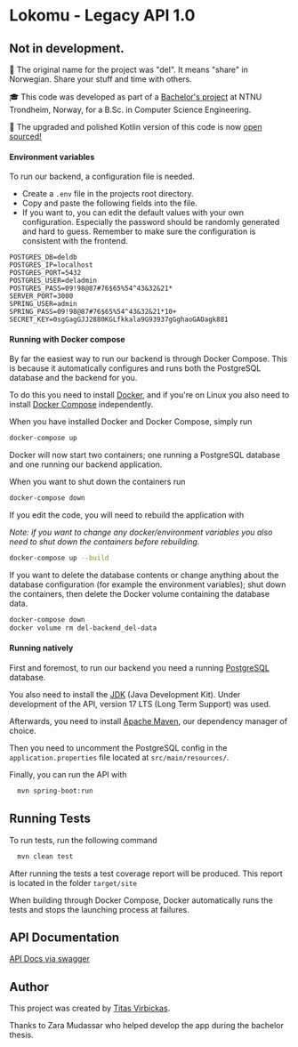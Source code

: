 # Lokomu - Legacy API 1.0

## Not in development.

💚 The original name for the project was "del". It means "share" in Norwegian. Share your stuff and time with others. 

🎓 This code was developed as part of a [Bachelor's project](https://ntnuopen.ntnu.no/ntnu-xmlui/handle/11250/3078083) at NTNU Trondheim, Norway, for a B.Sc. in Computer Science Engineering.

🚀 The upgraded and polished Kotlin version of this code is now [open sourced!](https://github.com/lokomu/lokomu-api-2.0-legacy)

#### Environment variables

To run our backend, a configuration file is needed.
- Create a ``.env`` file in the projects root directory.
- Copy and paste the following fields into the file.
- If you want to, you can edit the default values with your own configuration. Especially the password should be randomly generated and hard to guess. Remember to make sure the configuration is consistent with the frontend.

```file
POSTGRES_DB=deldb
POSTGRES_IP=localhost
POSTGRES_PORT=5432
POSTGRES_USER=deladmin
POSTGRES_PASS=09!98@87#76$65%54^43&32&21*
SERVER_PORT=3000
SPRING_USER=admin
SPRING_PASS=09!98@87#76$65%54^43&32&21*10+
SECRET_KEY=0sgGagGJJ2880KGLfkkala9G93937gGghaoGAOagk881
```

#### Running with Docker compose

By far the easiest way to run our backend is through Docker Compose. This is because it automatically configures and runs both the PostgreSQL database and the backend for you.

To do this you need to install [Docker](https://docs.docker.com/get-docker/), and if you're on Linux you also need to install [Docker Compose](https://docs.docker.com/compose/install/) independently.

When you have installed Docker and Docker Compose, simply run

```bash
docker-compose up
```

Docker will now start two containers; one running a PostgreSQL database and one running our backend application.


When you want to shut down the containers run

```bash
docker-compose down
```

If you edit the code, you will need to rebuild the application with

*Note: if you want to change any docker/environment variables you also need to shut down the containers before rebuilding.*

```bash
docker-compose up --build
```

If you want to delete the database contents or change anything about the database configuration (for example the environment variables); shut down the containers, then delete the Docker volume containing the database data.

```bash
docker-compose down
docker volume rm del-backend_del-data
```


#### Running natively

First and foremost, to run our backend you need a running [PostgreSQL](https://www.postgresql.org/download/) database.

You also need to install the [JDK](https://www.oracle.com/java/technologies/downloads/) (Java Development Kit). Under development of the API, version 17 LTS (Long Term Support) was used. 

Afterwards, you need to install [Apache Maven](https://maven.apache.org/index.html), our dependency manager of choice.

Then you need to uncomment the PostgreSQL config in the ``application.properties`` file located at ``src/main/resources/``. 

Finally, you can run the API with

```bash
  mvn spring-boot:run
```


## Running Tests

To run tests, run the following command

```bash
  mvn clean test
```
After running the tests a test coverage report will be produced. This report is located in the folder `target/site`

When building through Docker Compose, Docker automatically runs the tests and stops the launching process at failures.

## API Documentation
[API Docs via swagger](http://localhost:3000/api/swagger-ui/index.html#/)

## Author

This project was created by [Titas Virbickas](https://github.com/titusvi).

Thanks to Zara Mudassar who helped develop the app during the bachelor thesis.
